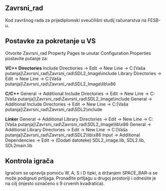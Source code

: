 ## Zavrsni_rad
Kod završnog rada za prijediplomski sveučilišni studij računarstva na FESB-u.

## Postavke za pokretanje u VS
Otvorite Zavrsni_rad Property Pages te unutar Configuration Properties postavite putanje za:

**VC++ Directories**
Include Directiories -> Edit -> New Line -> C:\[Vaša putanja]\Zavrsni_rad\Zavrsni_rad\SDL2_Image\include
Library Directories -> Edit -> New Line -> C:\[Vaša putanja]\Zavrsni_rad\Zavrsni_rad\SDL2_Image\lib\x86

**C/C++**
General -> Additional Include Directories -> Edit -> New Line -> C:\[Vaša putanja]\Zavrsni_rad\Zavrsni_rad\SDL2_Image\include
General -> Additional Include Directories -> Edit -> New Line -> C:\[Vaša putanja]\Zavrsni_rad\Zavrsni_rad\SDL2\include

**Linker**
General -> Additional Library Directories -> Edit -> New Line -> C:\[Vaša putanja]\Zavrsni_rad\Zavrsni_rad\SDL2_Image\lib\x86
General -> Additional Library Directories -> Edit -> New Line -> C:\[Vaša putanja]\Zavrsni_rad\Zavrsni_rad\SDL2\lib\x86
Input -> Additional Dependencies -> Edit -> (Dodati datoteke) SDL2_image.lib, SDL2.lib, SDL2main.lib

## Kontrola igrača
Igračom se upravlja pomoću W, A, S i D tipki, a držanjem SPACE_BAR-a se može podignuti prtljaga. Pronađite prtljagu u drugoj prostoriji i odnesite je na cilj (mjesto označeno s 9 crvenih kvadratića).
